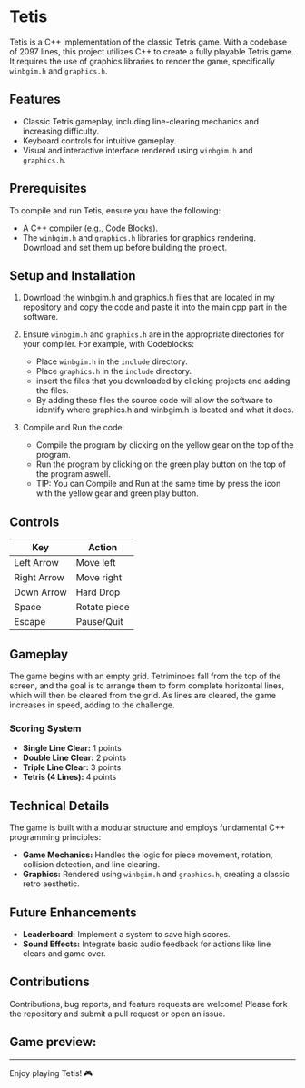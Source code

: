 # Tetis

Tetis is a C++ implementation of the classic Tetris game. With a codebase of 2097 lines, this project utilizes C++ to create a fully playable Tetris game. It requires the use of graphics libraries to render the game, specifically `winbgim.h` and `graphics.h`.

## Features

- Classic Tetris gameplay, including line-clearing mechanics and increasing difficulty.
- Keyboard controls for intuitive gameplay.
- Visual and interactive interface rendered using `winbgim.h` and `graphics.h`.

## Prerequisites

To compile and run Tetis, ensure you have the following:

- A C++ compiler (e.g., Code Blocks).
- The `winbgim.h` and `graphics.h` libraries for graphics rendering. Download and set them up before building the project.

## Setup and Installation

1. Download the winbgim.h and graphics.h files that are located in my repository and copy the code and paste it into the main.cpp part in the software.

2. Ensure `winbgim.h` and `graphics.h` are in the appropriate directories for your compiler. For example, with Codeblocks:
   - Place `winbgim.h` in the `include` directory.
   - Place `graphics.h` in the `include` directory.
   - insert the files that you downloaded by clicking projects and adding the files.
   - By adding these files the source code will allow the software to identify where graphics.h and winbgim.h is located and what it does.

3. Compile and Run the code:
   - Compile the program by clicking on the yellow gear on the top of the program.
   - Run the program by clicking on the green play button on the top of the program aswell.
   - TIP: You can Compile and Run at the same time by press the icon with the yellow gear and green play button.
   

## Controls

| Key         | Action            |
|-------------|-------------------|
| Left Arrow  | Move left         |
| Right Arrow | Move right        |
| Down Arrow  | Hard Drop         |
| Space       | Rotate piece      |
| Escape      | Pause/Quit        |

## Gameplay

The game begins with an empty grid. Tetriminoes fall from the top of the screen, and the goal is to arrange them to form complete horizontal lines, which will then be cleared from the grid. As lines are cleared, the game increases in speed, adding to the challenge.

### Scoring System
- **Single Line Clear:** 1 points
- **Double Line Clear:** 2 points
- **Triple Line Clear:** 3 points
- **Tetris (4 Lines):**  4 points

## Technical Details

The game is built with a modular structure and employs fundamental C++ programming principles:
- **Game Mechanics:** Handles the logic for piece movement, rotation, collision detection, and line clearing.
- **Graphics:** Rendered using `winbgim.h` and `graphics.h`, creating a classic retro aesthetic.

## Future Enhancements

- **Leaderboard:** Implement a system to save high scores.
- **Sound Effects:** Integrate basic audio feedback for actions like line clears and game over.

## Contributions

Contributions, bug reports, and feature requests are welcome! Please fork the repository and submit a pull request or open an issue.

## Game preview:


---

Enjoy playing Tetis! 🎮
